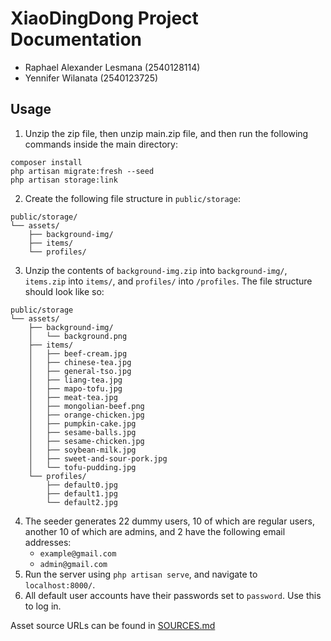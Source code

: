 # XiaoDingDong Project Documentation
* Raphael Alexander Lesmana (2540128114)
* Yennifer Wilanata (2540123725)

## Usage
1. Unzip the zip file, then unzip main.zip file, and then run the following commands inside the main directory:
```
composer install
php artisan migrate:fresh --seed
php artisan storage:link
```
2. Create the following file structure in `public/storage`:
```
public/storage/
└── assets/
    ├── background-img/
    ├── items/
    └── profiles/
```
3. Unzip the contents of `background-img.zip` into `background-img/`, `items.zip` into `items/`, and `profiles/` into `/profiles`. The file structure should look like so:
```
public/storage
└── assets/
    ├── background-img/
    │   └── background.png
    ├── items/
    │   ├── beef-cream.jpg
    │   ├── chinese-tea.jpg
    │   ├── general-tso.jpg
    │   ├── liang-tea.jpg
    │   ├── mapo-tofu.jpg
    │   ├── meat-tea.jpg
    │   ├── mongolian-beef.png
    │   ├── orange-chicken.jpg
    │   ├── pumpkin-cake.jpg
    │   ├── sesame-balls.jpg
    │   ├── sesame-chicken.jpg
    │   ├── soybean-milk.jpg
    │   ├── sweet-and-sour-pork.jpg
    │   └── tofu-pudding.jpg
    └── profiles/
        ├── default0.jpg
        ├── default1.jpg
        └── default2.jpg
```
4. The seeder generates 22 dummy users, 10 of which are regular users, another 10 of which are admins, and 2 have the following email addresses:
    * `example@gmail.com`  
    * `admin@gmail.com`  
5. Run the server using `php artisan serve`, and navigate to `localhost:8000/`.
6. All default user accounts have their passwords set to `password`. Use this to log in.

Asset source URLs can be found in [SOURCES.md](./SOURCES.md)